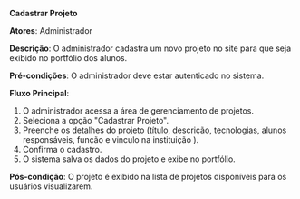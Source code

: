   **Cadastrar Projeto**
  
**Atores**: Administrador

**Descrição**: O administrador cadastra um novo projeto no site para que seja exibido no portfólio dos alunos.

**Pré-condições**: O administrador deve estar autenticado no sistema.

**Fluxo Principal**:
1. O administrador acessa a área de gerenciamento de projetos.
2. Seleciona a opção "Cadastrar Projeto".
3. Preenche os detalhes do projeto (título, descrição, tecnologias, alunos responsáveis, função e vinculo na instituição ).
4. Confirma o cadastro.
5. O sistema salva os dados do projeto e exibe no portfólio.
   
**Pós-condição**: O projeto é exibido na lista de projetos disponíveis para os usuários visualizarem.
